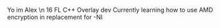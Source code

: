 Yo im Alex \n
16
FL
C++ Overlay dev
Currently learning how to use AMD encryption in replacement for -NI
<!---
Charmander1011/Charmander1011 is a ✨ special ✨ repository because its `README.md` (this file) appears on your GitHub profile.
You can click the Preview link to take a look at your changes.
--->
